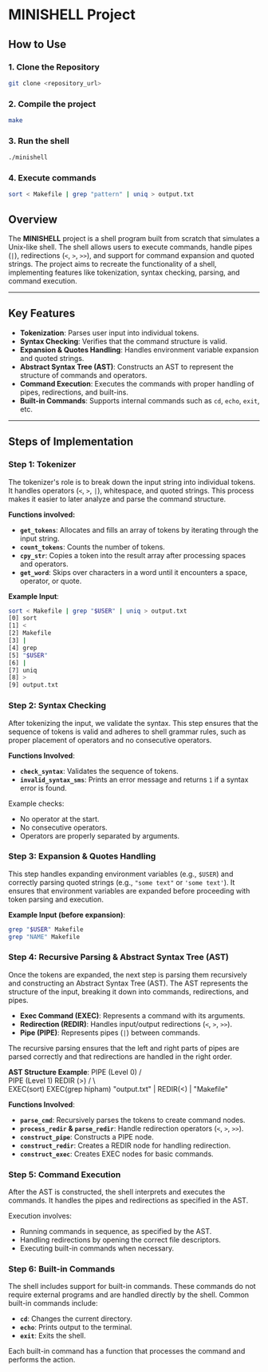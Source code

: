 # MINISHELL Project

## How to Use

### 1. Clone the Repository
```bash
git clone <repository_url>
````
### 2. Compile the project
```bash
make
````
### 3. Run the shell
```bash
./minishell
````
### 4. Execute commands
```bash
sort < Makefile | grep "pattern" | uniq > output.txt
````


## Overview

The **MINISHELL** project is a shell program built from scratch that simulates a Unix-like shell. The shell allows users to execute commands, handle pipes (`|`), redirections (`<`, `>`, `>>`), and support for command expansion and quoted strings. The project aims to recreate the functionality of a shell, implementing features like tokenization, syntax checking, parsing, and command execution.

---

## Key Features

- **Tokenization**: Parses user input into individual tokens.
- **Syntax Checking**: Verifies that the command structure is valid.
- **Expansion & Quotes Handling**: Handles environment variable expansion and quoted strings.
- **Abstract Syntax Tree (AST)**: Constructs an AST to represent the structure of commands and operators.
- **Command Execution**: Executes the commands with proper handling of pipes, redirections, and built-ins.
- **Built-in Commands**: Supports internal commands such as `cd`, `echo`, `exit`, etc.

---

## Steps of Implementation

### Step 1: Tokenizer

The tokenizer's role is to break down the input string into individual tokens. It handles operators (`<`, `>`, `|`), whitespace, and quoted strings. This process makes it easier to later analyze and parse the command structure.

**Functions involved:**

- **`get_tokens`**: Allocates and fills an array of tokens by iterating through the input string.
- **`count_tokens`**: Counts the number of tokens.
- **`cpy_str`**: Copies a token into the result array after processing spaces and operators.
- **`get_word`**: Skips over characters in a word until it encounters a space, operator, or quote.

**Example Input**:
```sh
sort < Makefile | grep "$USER" | uniq > output.txt
[0] sort
[1] <
[2] Makefile
[3] |
[4] grep
[5] "$USER"
[6] |
[7] uniq
[8] >
[9] output.txt
```
### Step 2: Syntax Checking

After tokenizing the input, we validate the syntax. This step ensures that the sequence of tokens is valid and adheres to shell grammar rules, such as proper placement of operators and no consecutive operators.

**Functions Involved**:
- **`check_syntax`**: Validates the sequence of tokens.
- **`invalid_syntax_sms`**: Prints an error message and returns `1` if a syntax error is found.

Example checks:
- No operator at the start.
- No consecutive operators.
- Operators are properly separated by arguments.

### Step 3: Expansion & Quotes Handling

This step handles expanding environment variables (e.g., `$USER`) and correctly parsing quoted strings (e.g., `"some text"` or `'some text'`). It ensures that environment variables are expanded before proceeding with token parsing and execution.

**Example Input (before expansion)**:
```bash
grep "$USER" Makefile
grep "NAME" Makefile
```

### Step 4: Recursive Parsing & Abstract Syntax Tree (AST)

Once the tokens are expanded, the next step is parsing them recursively and constructing an Abstract Syntax Tree (AST). The AST represents the structure of the input, breaking it down into commands, redirections, and pipes. 

- **Exec Command (EXEC)**: Represents a command with its arguments.
- **Redirection (REDIR)**: Handles input/output redirections (`<`, `>`, `>>`).
- **Pipe (PIPE)**: Represents pipes (`|`) between commands.

The recursive parsing ensures that the left and right parts of pipes are parsed correctly and that redirections are handled in the right order.

**AST Structure Example**:
            PIPE (Level 0)
      /                        \
PIPE (Level 1)              REDIR (>)
  /       \                        \
EXEC(sort)  EXEC(grep hipham)    "output.txt"
  |
REDIR(<)
  |
"Makefile"


**Functions Involved**:
- **`parse_cmd`**: Recursively parses the tokens to create command nodes.
- **`process_redir` & `parse_redir`**: Handle redirection operators (`<`, `>`, `>>`).
- **`construct_pipe`**: Constructs a PIPE node.
- **`construct_redir`**: Creates a REDIR node for handling redirection.
- **`construct_exec`**: Creates EXEC nodes for basic commands.

### Step 5: Command Execution

After the AST is constructed, the shell interprets and executes the commands. It handles the pipes and redirections as specified in the AST.

Execution involves:
- Running commands in sequence, as specified by the AST.
- Handling redirections by opening the correct file descriptors.
- Executing built-in commands when necessary.

### Step 6: Built-in Commands

The shell includes support for built-in commands. These commands do not require external programs and are handled directly by the shell. Common built-in commands include:
- **`cd`**: Changes the current directory.
- **`echo`**: Prints output to the terminal.
- **`exit`**: Exits the shell.

Each built-in command has a function that processes the command and performs the action.

